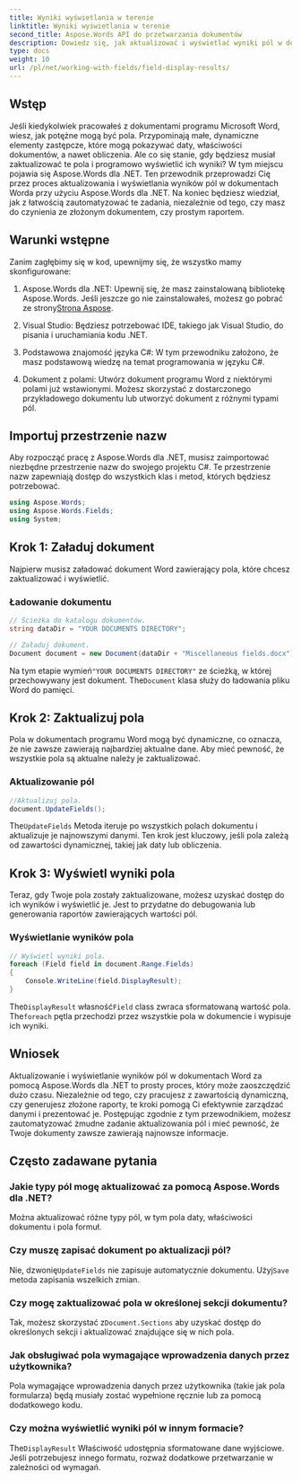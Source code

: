 ```yaml
---
title: Wyniki wyświetlania w terenie
linktitle: Wyniki wyświetlania w terenie
second_title: Aspose.Words API do przetwarzania dokumentów
description: Dowiedz się, jak aktualizować i wyświetlać wyniki pól w dokumentach programu Word przy użyciu Aspose.Words dla .NET, korzystając z tego przewodnika krok po kroku. Idealny do automatyzacji zadań związanych z dokumentami.
type: docs
weight: 10
url: /pl/net/working-with-fields/field-display-results/
---
```

## Wstęp

Jeśli kiedykolwiek pracowałeś z dokumentami programu Microsoft Word, wiesz, jak potężne mogą być pola. Przypominają małe, dynamiczne elementy zastępcze, które mogą pokazywać daty, właściwości dokumentów, a nawet obliczenia. Ale co się stanie, gdy będziesz musiał zaktualizować te pola i programowo wyświetlić ich wyniki? W tym miejscu pojawia się Aspose.Words dla .NET. Ten przewodnik przeprowadzi Cię przez proces aktualizowania i wyświetlania wyników pól w dokumentach Worda przy użyciu Aspose.Words dla .NET. Na koniec będziesz wiedział, jak z łatwością zautomatyzować te zadania, niezależnie od tego, czy masz do czynienia ze złożonym dokumentem, czy prostym raportem.

## Warunki wstępne

Zanim zagłębimy się w kod, upewnijmy się, że wszystko mamy skonfigurowane:

1. Aspose.Words dla .NET: Upewnij się, że masz zainstalowaną bibliotekę Aspose.Words. Jeśli jeszcze go nie zainstalowałeś, możesz go pobrać ze strony[Strona Aspose](https://releases.aspose.com/words/net/).

2. Visual Studio: Będziesz potrzebować IDE, takiego jak Visual Studio, do pisania i uruchamiania kodu .NET.

3. Podstawowa znajomość języka C#: W tym przewodniku założono, że masz podstawową wiedzę na temat programowania w języku C#.

4. Dokument z polami: Utwórz dokument programu Word z niektórymi polami już wstawionymi. Możesz skorzystać z dostarczonego przykładowego dokumentu lub utworzyć dokument z różnymi typami pól.

## Importuj przestrzenie nazw

Aby rozpocząć pracę z Aspose.Words dla .NET, musisz zaimportować niezbędne przestrzenie nazw do swojego projektu C#. Te przestrzenie nazw zapewniają dostęp do wszystkich klas i metod, których będziesz potrzebować.

```csharp
using Aspose.Words;
using Aspose.Words.Fields;
using System;
```

## Krok 1: Załaduj dokument

Najpierw musisz załadować dokument Word zawierający pola, które chcesz zaktualizować i wyświetlić.

### Ładowanie dokumentu

```csharp
// Ścieżka do katalogu dokumentów.
string dataDir = "YOUR DOCUMENTS DIRECTORY";

// Załaduj dokument.
Document document = new Document(dataDir + "Miscellaneous fields.docx");
```

 Na tym etapie wymień`"YOUR DOCUMENTS DIRECTORY"` ze ścieżką, w której przechowywany jest dokument. The`Document` klasa służy do ładowania pliku Word do pamięci.

## Krok 2: Zaktualizuj pola

Pola w dokumentach programu Word mogą być dynamiczne, co oznacza, że nie zawsze zawierają najbardziej aktualne dane. Aby mieć pewność, że wszystkie pola są aktualne należy je zaktualizować.

### Aktualizowanie pól

```csharp
//Aktualizuj pola.
document.UpdateFields();
```

 The`UpdateFields` Metoda iteruje po wszystkich polach dokumentu i aktualizuje je najnowszymi danymi. Ten krok jest kluczowy, jeśli pola zależą od zawartości dynamicznej, takiej jak daty lub obliczenia.

## Krok 3: Wyświetl wyniki pola

Teraz, gdy Twoje pola zostały zaktualizowane, możesz uzyskać dostęp do ich wyników i wyświetlić je. Jest to przydatne do debugowania lub generowania raportów zawierających wartości pól.

### Wyświetlanie wyników pola

```csharp
// Wyświetl wyniki pola.
foreach (Field field in document.Range.Fields)
{
    Console.WriteLine(field.DisplayResult);
}
```

 The`DisplayResult` własność`Field` class zwraca sformatowaną wartość pola. The`foreach` pętla przechodzi przez wszystkie pola w dokumencie i wypisuje ich wyniki.

## Wniosek

Aktualizowanie i wyświetlanie wyników pól w dokumentach Word za pomocą Aspose.Words dla .NET to prosty proces, który może zaoszczędzić dużo czasu. Niezależnie od tego, czy pracujesz z zawartością dynamiczną, czy generujesz złożone raporty, te kroki pomogą Ci efektywnie zarządzać danymi i prezentować je. Postępując zgodnie z tym przewodnikiem, możesz zautomatyzować żmudne zadanie aktualizowania pól i mieć pewność, że Twoje dokumenty zawsze zawierają najnowsze informacje.

## Często zadawane pytania

### Jakie typy pól mogę aktualizować za pomocą Aspose.Words dla .NET?  
Można aktualizować różne typy pól, w tym pola daty, właściwości dokumentu i pola formuł.

### Czy muszę zapisać dokument po aktualizacji pól?  
 Nie, dzwonię`UpdateFields` nie zapisuje automatycznie dokumentu. Użyj`Save` metoda zapisania wszelkich zmian.

### Czy mogę zaktualizować pola w określonej sekcji dokumentu?  
 Tak, możesz skorzystać z`Document.Sections` aby uzyskać dostęp do określonych sekcji i aktualizować znajdujące się w nich pola.

### Jak obsługiwać pola wymagające wprowadzenia danych przez użytkownika?  
Pola wymagające wprowadzenia danych przez użytkownika (takie jak pola formularza) będą musiały zostać wypełnione ręcznie lub za pomocą dodatkowego kodu.

### Czy można wyświetlić wyniki pól w innym formacie?  
 The`DisplayResult` Właściwość udostępnia sformatowane dane wyjściowe. Jeśli potrzebujesz innego formatu, rozważ dodatkowe przetwarzanie w zależności od wymagań.